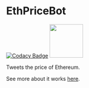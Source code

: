 # EthPriceBot

[![Codacy Badge](https://api.codacy.com/project/badge/Grade/1e0d48fc82eb4424a8ec4f61ecdafa5f)](https://www.codacy.com/app/JordanDworaczyk/EthPriceBot?utm_source=github.com&utm_medium=referral&utm_content=JordanDworaczyk/EthPriceBot&utm_campaign=badger)
<a href="http://ethpricebot.enterslack.com">
	<img src='https://cdn.worldvectorlogo.com/logos/slack.svg' width='90'>
</a>

Tweets the price of Ethereum. 

See more about it works [here](https://jordandworaczyk.github.io/EthPriceBot/). 
